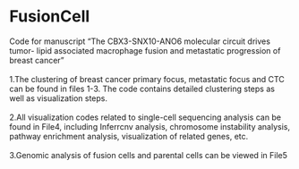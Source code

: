 # FusionCell
Code for manuscript “The CBX3-SNX10-ANO6 molecular circuit drives tumor- lipid associated macrophage fusion and metastatic progression of breast cancer” <br>
<br>
1.The clustering of breast cancer primary focus, metastatic focus and CTC can be found in files 1-3. The code contains detailed clustering steps as well as visualization steps.<br>
<br>
2.All visualization codes related to single-cell sequencing analysis can be found in File4, including Inferrcnv analysis, chromosome instability analysis, pathway enrichment analysis, visualization of related genes, etc.<br>
<br>
3.Genomic analysis of fusion cells and parental cells can be viewed in File5<br>
